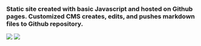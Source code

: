 ### Static site created with basic Javascript and hosted on Github pages. Customized CMS creates, edits, and pushes markdown files to Github repository. 

<img src='design-portfolio/portfolio-website/design-home_full.jpg'>
<img src='design-portfolio/portfolio-website/design-projects_1.jpg'>